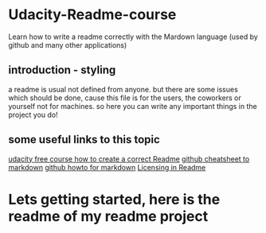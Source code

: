 # Udacity-Readme-course
Learn how to write a readme correctly with the Mardown language (used by github and many other applications)

## introduction - styling
a readme is usual not defined from anyone. but there are some issues which should be done, 
cause this file is for the users, the coworkers or yourself not for machines.
so here you can write any important things in the project you do!

## some useful links to this topic

[udacity free course how to create a correct Readme](https://de.udacity.com/course/writing-readmes--ud777/)
[github cheatsheet to markdown](https://github.com/adam-p/markdown-here/wiki/Markdown-Cheatsheet)
[github howto for markdown](https://help.github.com/categories/writing-on-github/)
[Licensing in Readme](http://choosealicense.com/)

# Lets getting started, here is the readme of my readme project